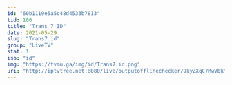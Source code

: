 ```yaml
---
id: "60b1119e5a5c48d4533b7813"
tid: 106
title: "Trans 7 ID"
date: 2021-05-29
slug: "Trans7.id"
group: "LiveTV"
stat: 1
iso: "id"
img: "https://tvmu.ga/img/id/Trans7.id.png"
uri: "http://iptvtree.net:8080/live/outputofflinechecker/9kyZXqC7MwVbkMnJmf/162502.m3u8"
---
```

